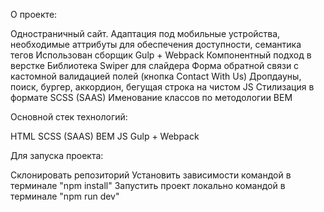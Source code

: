 О проекте:

Одностраничный сайт. Адаптация под мобильные устройства, необходимые аттрибуты для обеспечения доступности, семантика тегов
Использован сборщик Gulp + Webpack
Компонентный подход в верстке
Библиотека Swiper для слайдера
Форма обратной связи с кастомной валидацией полей (кнопка Contact With Us)
Дропдауны, поиск, бургер, аккордион, бегущая строка на чистом JS
Стилизация в формате SCSS (SAAS)
Именование классов по методологии BEM

Основной стек технологий:

HTML
SCSS (SAAS)
BEM
JS
Gulp + Webpack

Для запуска проекта:

Склонировать репозиторий
Установить зависимости командой в терминале "npm install"
Запустить проект локально командой в терминале "npm run dev"
